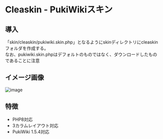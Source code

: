 # Cleaskin - PukiWikiスキン
## 導入
「skin/cleaskin/pukiwiki.skin.php」となるようにskinディレクトリにcleaskinフォルダを作成する。<br />
なお、pukiwiki.skin.phpはデフォルトのものではなく、ダウンロードしたものであることに注意

## イメージ画像
![image](https://github.com/PTOM76/pukiwiki-cleaskin/assets/58260965/eb417d2c-865d-49be-8b4a-3b8a0bc23363)

## 特徴
- PHP8対応
- 3カラムレイアウト対応
- PukiWiki 1.5.4対応
